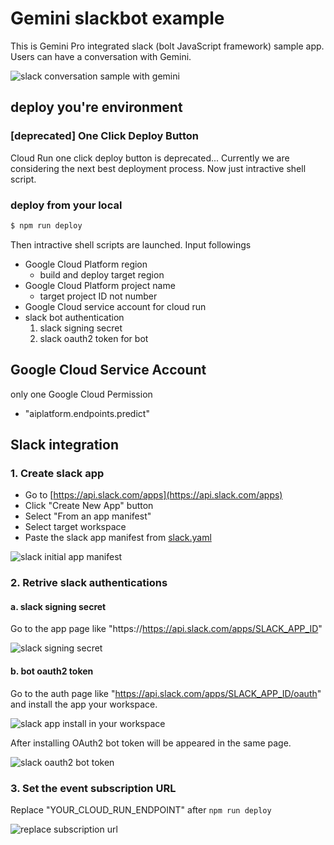 # Gemini slackbot example

This is Gemini Pro integrated slack (bolt JavaScript framework) sample app. Users can have a conversation with Gemini.

![slack conversation sample with gemini](./docs/images/sample.png)

## deploy you're environment

### [deprecated] One Click Deploy Button

Cloud Run one click deploy button is deprecated...
Currently we are considering the next best deployment process.
Now just intractive shell script.

### deploy from your local

```sh
$ npm run deploy
```

Then intractive shell scripts are launched. Input followings

- Google Cloud Platform region
  - build and deploy target region
- Google Cloud Platform project name
  - target project ID not number
- Google Cloud service account for cloud run
- slack bot authentication
  1. slack signing secret
  2. slack oauth2 token for bot

## Google Cloud Service Account

only one Google Cloud Permission

- "aiplatform.endpoints.predict"

## Slack integration

### 1. Create slack app

- Go to [https://api.slack.com/apps](https://api.slack.com/apps)
- Click "Create New App" button
- Select "From an app manifest"
- Select target workspace
- Paste the slack app manifest from [slack.yaml](./slack.yaml)

![slack initial app manifest](./docs/images/paste-app-manifest.png)

### 2. Retrive slack authentications

#### a. slack signing secret

Go to the app page like "https://https://api.slack.com/apps/SLACK_APP_ID"

![slack signing secret](./docs/images/slack-signing-secret.png)

#### b. bot oauth2 token

Go to the auth page like "https://api.slack.com/apps/SLACK_APP_ID/oauth" and install the app your workspace.

![slack app install in your workspace](./docs/images/slack-install-app-to-retreive-oauth-tokens.png)

After installing OAuth2 bot token will be appeared in the same page.

![slack oauth2 bot token](./docs/images/slack-oauth-bot-token.png)

### 3. Set the event subscription URL

Replace "YOUR_CLOUD_RUN_ENDPOINT" after `npm run deploy`

![replace subscription url](./docs/images/slack-subscribe-endpoint.png)
